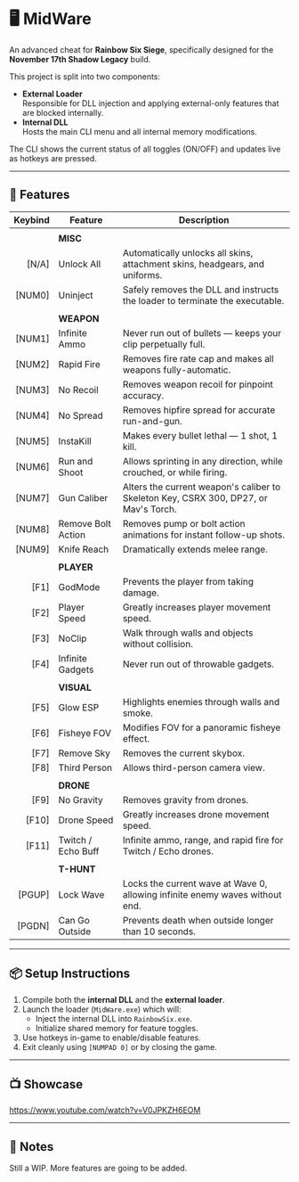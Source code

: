 # 🖥️ MidWare

An advanced cheat for **Rainbow Six Siege**, specifically designed for the **November 17th Shadow Legacy** build.

This project is split into two components:

- **External Loader**  
  Responsible for DLL injection and applying external-only features that are blocked internally.
- **Internal DLL**  
  Hosts the main CLI menu and all internal memory modifications.

The CLI shows the current status of all toggles (ON/OFF) and updates live as hotkeys are pressed.

---

## 🔧 Features

| Keybind | Feature                 | Description                                                                                   |
|--------:|-------------------------|-----------------------------------------------------------------------------------------------|
|         |                         |                                                                                               |
|         | **MISC**                |                                                                                               |
| [N/A]   | Unlock All              | Automatically unlocks all skins, attachment skins, headgears, and uniforms.                   |
| [NUM0]  | Uninject                | Safely removes the DLL and instructs the loader to terminate the executable.                  |
|         |                         |                                                                                               |
|         | **WEAPON**              |                                                                                               |
| [NUM1]  | Infinite Ammo           | Never run out of bullets — keeps your clip perpetually full.                                  |
| [NUM2]  | Rapid Fire              | Removes fire rate cap and makes all weapons fully-automatic.                                  |
| [NUM3]  | No Recoil               | Removes weapon recoil for pinpoint accuracy.                                                  |
| [NUM4]  | No Spread               | Removes hipfire spread for accurate run-and-gun.                                              |
| [NUM5]  | InstaKill               | Makes every bullet lethal — 1 shot, 1 kill.                                                   |
| [NUM6]  | Run and Shoot           | Allows sprinting in any direction, while crouched, or while firing.                           |
| [NUM7]  | Gun Caliber             | Alters the current weapon's caliber to Skeleton Key, CSRX 300, DP27, or Mav's Torch.          |
| [NUM8]  | Remove Bolt Action      | Removes pump or bolt action animations for instant follow-up shots.                           |
| [NUM9]  | Knife Reach             | Dramatically extends melee range.                                                             |
|         |                         |                                                                                               |
|         | **PLAYER**              |                                                                                               |
| [F1]    | GodMode                 | Prevents the player from taking damage.                                                       |
| [F2]    | Player Speed            | Greatly increases player movement speed.                                                      |
| [F3]    | NoClip                  | Walk through walls and objects without collision.                                             |
| [F4]    | Infinite Gadgets        | Never run out of throwable gadgets.                                                           |
|         |                         |                                                                                               |
|         | **VISUAL**              |                                                                                               |
| [F5]    | Glow ESP                | Highlights enemies through walls and smoke.                                                   |
| [F6]    | Fisheye FOV             | Modifies FOV for a panoramic fisheye effect.                                                  |
| [F7]    | Remove Sky              | Removes the current skybox.                                                                   |
| [F8]    | Third Person            | Allows third-person camera view.                                                              |
|         |                         |                                                                                               |
|         | **DRONE**               |                                                                                               |
| [F9]    | No Gravity              | Removes gravity from drones.                                                                  |
| [F10]   | Drone Speed             | Greatly increases drone movement speed.                                                       |
| [F11]   | Twitch / Echo Buff      | Infinite ammo, range, and rapid fire for Twitch / Echo drones.                                |
|         |                         |                                                                                               |
|         | **T-HUNT**              |                                                                                               |
| [PGUP]  | Lock Wave               | Locks the current wave at Wave 0, allowing infinite enemy waves without end.                  |
| [PGDN]  | Can Go Outside          | Prevents death when outside longer than 10 seconds.                                           |

---

## 📦 Setup Instructions

1. Compile both the **internal DLL** and the **external loader**.
2. Launch the loader (`MidWare.exe`) which will:
   - Inject the internal DLL into `RainbowSix.exe`.
   - Initialize shared memory for feature toggles.
3. Use hotkeys in-game to enable/disable features.
4. Exit cleanly using `[NUMPAD 0]` or by closing the game.

---

## 📺 Showcase

https://www.youtube.com/watch?v=V0JPKZH6EOM

---

## 📝 Notes

Still a WIP. More features are going to be added.
